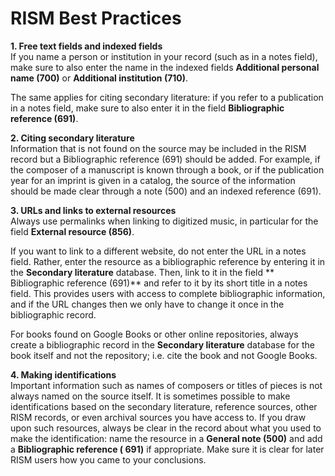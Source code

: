 # RISM Best Practices

**1. Free text fields and indexed fields**  
If you name a person or institution in your record (such as in a notes field), make sure to also enter the name in the indexed fields **Additional personal name (700)** or **Additional institution (710)**.

The same applies for citing secondary literature: if you refer to a publication in a notes field, make sure to also enter it in the field **Bibliographic reference (691)**.

**2. Citing secondary literature**  
Information that is not found on the source may be included in the RISM record but a Bibliographic reference (691) should be added. For example, if the composer of a manuscript is known through a book, or if the publication year for an imprint is given in a catalog, the source of the information should be made clear through a note (500) and an indexed reference (691).

**3. URLs and links to external resources**  
Always use permalinks when linking to digitized music, in particular for the field **External resource (856)**.

If you want to link to a different website, do not enter the URL in a notes field. Rather, enter the resource as a bibliographic reference by entering it in the **Secondary literature** database. Then, link to it in the field ** Bibliographic reference (691)** and refer to it by its short title in a notes field. This provides users with access to complete bibliographic information, and if the URL changes then we only have to change it once in the bibliographic record.

For books found on Google Books or other online repositories, always create a bibliographic record in the **Secondary literature** database for the book itself and not the repository; i.e. cite the book and not Google Books.

**4. Making identifications**   
Important information such as names of composers or titles of pieces is not always named on the source itself. It is sometimes possible to make identifications based on the secondary literature, reference sources, other RISM records, or even archival sources you have access to. If you draw upon such resources, always be clear in the record about what you used to make the identification: name the resource in a **General note (500)** and add a **Bibliographic reference ( 691)** if appropriate. Make sure it is clear for later RISM users how you came to your conclusions.
